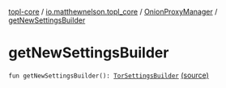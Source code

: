 [topl-core](../../index.md) / [io.matthewnelson.topl_core](../index.md) / [OnionProxyManager](index.md) / [getNewSettingsBuilder](./get-new-settings-builder.md)

# getNewSettingsBuilder

`fun getNewSettingsBuilder(): `[`TorSettingsBuilder`](../../io.matthewnelson.topl_core.settings/-tor-settings-builder/index.md) [(source)](https://github.com/05nelsonm/TorOnionProxyLibrary-Android/blob/master/topl-core/src/main/java/io/matthewnelson/topl_core/OnionProxyManager.kt#L209)